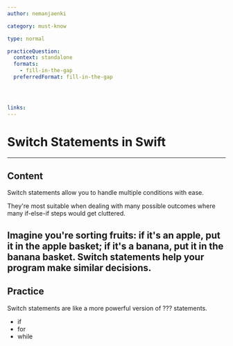```yaml
---
author: nemanjaenki

category: must-know

type: normal

practiceQuestion:
  context: standalone
  formats:
    - fill-in-the-gap
  preferredFormat: fill-in-the-gap




links:
---
```


# Switch Statements in Swift

---
## Content

Switch statements allow you to handle multiple conditions with ease.

They're most suitable when dealing with many possible outcomes where many if-else-if steps would get cluttered.

Imagine you're sorting fruits: if it's an apple, put it in the apple basket; if it's a banana, put it in the banana basket. Switch statements help your program make similar decisions.
---
## Practice

Switch statements are like a more powerful version of ??? statements.

- if
- for
- while
